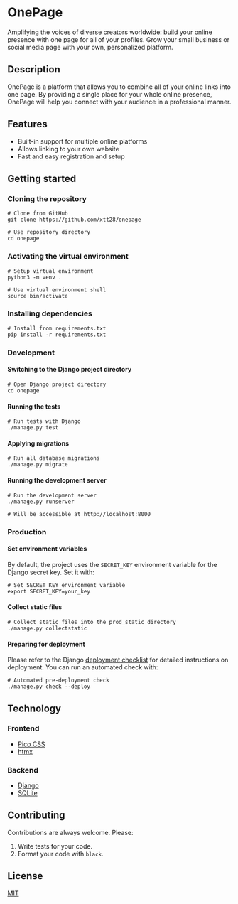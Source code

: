 # OnePage

Amplifying the voices of diverse creators worldwide: build your online presence
with one page for all of your profiles. Grow your small business or social media
page with your own, personalized platform.

## Description

OnePage is a platform that allows you to combine all of your online links into
one page. By providing a single place for your whole online presence, OnePage
will help you connect with your audience in a professional manner.

## Features

-   Built-in support for multiple online platforms
-   Allows linking to your own website
-   Fast and easy registration and setup

## Getting started

### Cloning the repository

```shell
# Clone from GitHub
git clone https://github.com/xtt28/onepage

# Use repository directory
cd onepage
```

### Activating the virtual environment

```shell
# Setup virtual environment
python3 -m venv .

# Use virtual environment shell
source bin/activate
```

### Installing dependencies

```shell
# Install from requirements.txt
pip install -r requirements.txt
```

### Development

#### Switching to the Django project directory

```shell
# Open Django project directory
cd onepage
```

#### Running the tests

```shell
# Run tests with Django
./manage.py test
```

#### Applying migrations

```shell
# Run all database migrations
./manage.py migrate
```

#### Running the development server

```shell
# Run the development server
./manage.py runserver

# Will be accessible at http://localhost:8000
```

### Production

#### Set environment variables

By default, the project uses the `SECRET_KEY` environment variable for the
Django secret key. Set it with:

```shell
# Set SECRET_KEY environment variable
export SECRET_KEY=your_key
```

#### Collect static files

```shell
# Collect static files into the prod_static directory
./manage.py collectstatic
```

#### Preparing for deployment

Please refer to the Django [deployment checklist](https://docs.djangoproject.com/en/5.0/howto/deployment/checklist/)
for detailed instructions on deployment. You can run an automated check with:

```shell
# Automated pre-deployment check
./manage.py check --deploy
```

## Technology

### Frontend

-   [Pico CSS](https://picocss.com/)
-   [htmx](https://htmx.org)

### Backend

-   [Django](https://www.djangoproject.com/)
-   [SQLite](https://sqlite.org)

## Contributing

Contributions are always welcome. Please:

1. Write tests for your code.
2. Format your code with `black`.

## License

[MIT](https://choosealicense.com/licenses/mit/)
